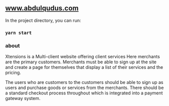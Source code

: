 ## www.abdulqudus.com

In the project directory, you can run:

### `yarn start`


### about

Xtensions is a Multi-client website offering client services
Here merchants are the primary customers. Merchants must be able to sign up at the site and create a page for themselves that display a list of their services and the pricing.

The users who are customers to the customers should be able to sign up as users and purchase goods or services from the merchants. There should be a standard checkout process throughout which is integrated into a payment gateway system. 